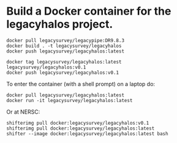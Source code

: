 Build a Docker container for the legacyhalos project.
=====================================================

```
docker pull legacysurvey/legacypipe:DR9.8.3
docker build . -t legacysurvey/legacyhalos
docker push legacysurvey/legacyhalos:latest

docker tag legacysurvey/legacyhalos:latest legacysurvey/legacyhalos:v0.1
docker push legacysurvey/legacyhalos:v0.1
```

To enter the container (with a shell prompt) on a laptop do:
```
docker pull legacysurvey/legacyhalos:latest
docker run -it legacysurvey/legacyhalos:latest
```

Or at NERSC:
```
shifterimg pull docker:legacysurvey/legacyhalos:v0.1
shifterimg pull docker:legacysurvey/legacyhalos:latest
shifter --image docker:legacysurvey/legacyhalos:latest bash
```
